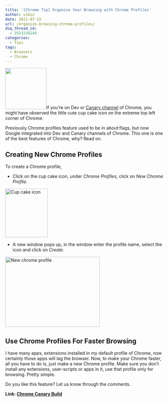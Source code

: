 ```yaml
---
title: '[Chrome Tip] Organize Your Browsing with Chrome Profiles'
author: vibin
date: 2011-07-22
url: /organize-browsing-chrome-profiles/
dsq_thread_id:
  - 3553234249
categories:
  - Tips
tags:
  - Browsers
  - Chrome
---
```

[<img class="alignright" title="Google Chrome " src="http://cdn.devilsworkshop.org/files/2011/07/chrome-canary-logo.png" alt="" width="131" height="131" />][1]If you’re on Dev or <a href="http://tools.google.com/dlpage/chromesxs" onclick="_gaq.push(['_trackEvent', 'outbound-article', 'http://tools.google.com/dlpage/chromesxs', 'Canary channel']);" >Canary channel</a> of Chrome, you might have observed the little cute cup cake icon on the extreme top left corner of Chrome.

Previously Chrome profiles feature used to be in about:flags, but now Google integrated into Dev and Canary channels of Chrome. This one is one of the best features of Chrome, why? Read on.

## Creating New Chrome Profiles

To create a Chrome profile,

  * Click on the cup cake icon, under *Chrome Profiles*, click on *New Chrome Profile*.

[<img style="display: inline; border: 0px;" title="Cup cake icon" src="http://cdn.devilsworkshop.org/files/2011/07/Image08_thumb.png" alt="Cup cake icon" width="135" height="155" border="0" />][2]

  * A new window pops up, in the window enter the profile name, select the icon and click on *Create*.

[<img style="display: inline; border-style: initial; border-color: initial; border-width: 0px;" title="New chrome profile" src="http://cdn.devilsworkshop.org/files/2011/07/Image11_thumb.png" alt="New chrome profile" width="301" height="223" border="0" />][3] [  
][1]

## Use Chrome Profiles For Faster Browsing

I have many apps, extensions installed in my default profile of Chrome, now certainly those apps will lag the browser. Now, to make your Chrome faster, all you have to do is, just make a new Chrome profile. Make sure you don’t install any extensions, user-scripts or apps in it, use that profile only for browsing. Pretty simple.

Do you like this feature? Let us know through the comments.

**Link: <a href="http://tools.google.com/dlpage/chromesxs" onclick="_gaq.push(['_trackEvent', 'outbound-article', 'http://tools.google.com/dlpage/chromesxs', 'Chrome Canary Build']);" >Chrome Canary Build</a>**

 [1]: http://cdn.devilsworkshop.org/files/2011/07/chrome-canary-logo.png
 [2]: http://cdn.devilsworkshop.org/files/2011/07/Image08.png
 [3]: http://cdn.devilsworkshop.org/files/2011/07/Image11.png
